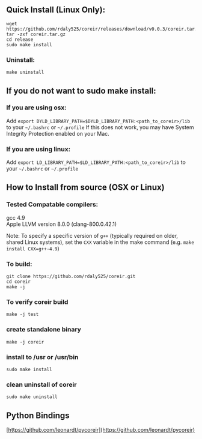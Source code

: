 
## Quick Install (Linux Only):
    wget https://github.com/rdaly525/coreir/releases/download/v0.0.3/coreir.tar.gz
    tar -zxf coreir.tar.gz
    cd release
    sudo make install

### Uninstall:
    make uninstall

## If you do not want to sudo make install:
### If you are using osx:  
Add `export DYLD_LIBRARY_PATH=$DYLD_LIBRARY_PATH:<path_to_coreir>/lib` to your `~/.bashrc` or `~/.profile`
If this does not work, you may have System Integrity Protection enabled on your Mac.

### If you are using linux:  
Add `export LD_LIBRARY_PATH=$LD_LIBRARY_PATH:<path_to_coreir>/lib` to your `~/.bashrc` or `~/.profile` 
  

## How to Install from source (OSX or Linux)

### Tested Compatable compilers:  
  gcc 4.9  
  Apple LLVM version 8.0.0 (clang-800.0.42.1)  

Note: To specify a specific version of `g++` (typically required on older, shared Linux systems), set the `CXX` variable in the make command (e.g. `make install CXX=g++-4.9`)

### To build:

    git clone https://github.com/rdaly525/coreir.git
    cd coreir
    make -j

### To verify coreir build
    
    make -j test

### create standalone binary

    make -j coreir

### install to /usr or /usr/bin 
  
    sudo make install

### clean uninstall of coreir 

    sudo make uninstall

## Python Bindings
[https://github.com/leonardt/pycoreir](https://github.com/leonardt/pycoreir)
